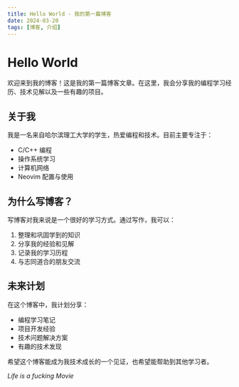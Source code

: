 ```yaml
---
title: Hello World - 我的第一篇博客
date: 2024-03-20
tags: [博客, 介绍]
---
```


# Hello World

欢迎来到我的博客！这是我的第一篇博客文章。在这里，我会分享我的编程学习经历、技术见解以及一些有趣的项目。

## 关于我

我是一名来自哈尔滨理工大学的学生，热爱编程和技术。目前主要专注于：

- C/C++ 编程
- 操作系统学习
- 计算机网络
- Neovim 配置与使用

## 为什么写博客？

写博客对我来说是一个很好的学习方式。通过写作，我可以：

1. 整理和巩固学到的知识
2. 分享我的经验和见解
3. 记录我的学习历程
4. 与志同道合的朋友交流

## 未来计划

在这个博客中，我计划分享：

- 编程学习笔记
- 项目开发经验
- 技术问题解决方案
- 有趣的技术发现

希望这个博客能成为我技术成长的一个见证，也希望能帮助到其他学习者。

*Life is a fucking Movie* 
